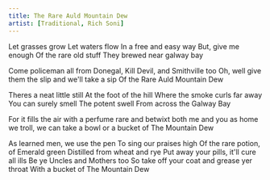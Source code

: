 ```yaml
---
title: The Rare Auld Mountain Dew
artist: [Traditional, Rich Soni]
---
```


Let grasses grow
Let waters flow
In a free and easy way
But, give me enough
Of the rare old stuff
They brewed near galway bay

Come policeman all from Donegal, Kill Devil, and Smithville too
Oh, well give them the slip and we'll take a sip
Of the Rare Auld Mountain Dew

Theres a neat little still
At the foot of the hill
Where the smoke curls far away
You can surely smell
The potent swell
From across the Galway Bay

For it fills the air
with a perfume rare
and betwixt both me and you
as home we troll, we can take a bowl
or a bucket of The Mountain Dew

As learned men, we use the pen
To sing our praises high
Of the rare potion, of Emerald green
Distilled from wheat and rye
Put away your pills, it'll cure all ills
Be ye Uncles and Mothers too
So take off your coat and grease yer throat
With a bucket of The Mountain Dew
